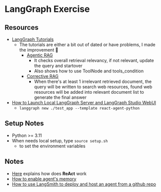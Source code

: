 # LangGraph Exercise

## Resources
* [LangGraph Tutorials][7]
  * The tutorials are either a bit out of dated or have problems, I made the improvement 💝
    * [Agentic RAG][9]
      * It checks overall retrieval relevancy, if not relevant, update the query and startover
      * Also shows how to use ToolNode and tools_condition
    * [Corrective RAG][8]
      * When there's at least 1 irrelevant retrieved document, the query will be written to search web resources, found web resources will be added into relevant document list to generate the final answer
* [How to Launch Local LangGraph Server and LangGraph Studio WebUI][6]
  *  `langgraph new ./test_app --template react-agent-python`


## Setup Notes
* Python >= 3.11
* When needs local setup, type `source setup.sh` 
  * to set the environment variables


## Notes
* [Here][3] explains how does <b>ReAct</b> work
* [How to enable agent's memory][4]
* [How to use LangSmith to deploy and host an agent from a github repo][5]


[1]:https://academy.langchain.com/courses/take/intro-to-langgraph/lessons/
[2]:https://github.com/langchain-ai/langchain-academy
[3]:https://github.com/langchain-ai/langchain-academy/blob/main/module-1/agent.ipynb
[4]:https://github.com/langchain-ai/langchain-academy/blob/main/module-1/agent-memory.ipynb
[5]:https://academy.langchain.com/courses/take/intro-to-langgraph/lessons/58239303-lesson-8-intro-to-deployment
[6]:https://langchain-ai.github.io/langgraph/tutorials/langgraph-platform/local-server/#__tabbed_1_1
[7]:https://langchain-ai.github.io/langgraph/tutorials/#use-cases
[8]:https://github.com/hanhanwu/Hanhan_LangGraph_Exercise/blob/main/RAG_Chatbot/try_corrective_rag.ipynb
[9]:https://github.com/hanhanwu/Hanhan_LangGraph_Exercise/blob/main/RAG_Chatbot/try_langgraph_agentic_rag.ipynb
